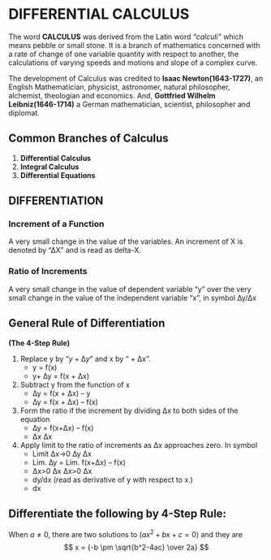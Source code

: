# DIFFERENTIAL CALCULUS
The word __CALCULUS__ was derived from the Latin word _“calculi”_ which means pebble or small stone. It is a branch of mathematics concerned with a rate of change of one variable quantity with respect to another, the calculations of varying speeds and motions and slope of a complex curve.

The development of Calculus was credited to __Isaac Newton(1643-1727)__, an English Mathematician, physicist, astronomer, natural philosopher, alchemist, theologian and economics. And, __Gottfried Wilhelm Leibniz(1646-1714)__ a German mathematician, scientist, philosopher and diplomat.

## Common Branches of Calculus
1. __Differential Calculus__
2. __Integral Calculus__
3. __Differential Equations__

## DIFFERENTIATION
### Increment of a Function
A very small change in the value of the variables. An increment of X is denoted by “∆X” and is read as delta-X.

### Ratio of Increments
A very small change in the value of dependent variable “y” over the very small change in the value of the independent variable “x”, in symbol 
 ∆y/∆x

## General Rule of Differentiation
  __(The 4-Step Rule)__
1. Replace y by “$y + ∆y$” and x by “ + ∆x”.
    - y = f(x)
    - y+ ∆y = f(x + ∆x)
2. Subtract y from the function of x
    - ∆y = f(x + ∆x) – y
    - ∆y = f(x + ∆x) – f(x)
3. Form the ratio if the increment by dividing ∆x to both sides of the equation
    - ∆y  = f(x+∆x) – f(x)
    - ∆x ∆x
4. Apply limit to the ratio of increments as ∆x approaches zero. In symbol
    - Limit ∆x→0  ∆y
                      ∆x
    - Lim.      ∆y = Lim.    f(x+∆x) – f(x)
    - ∆x>0     ∆x   ∆x>0            ∆x
    - dy/dx (read as derivative of y with respect to x.)
    - dx

## Differentiate the following by 4-Step Rule:


When $a \ne 0$, there are two solutions to $(ax^2 + bx + c = 0)$ and they are 
$$ x = {-b \pm \sqrt{b^2-4ac} \over 2a} $$




